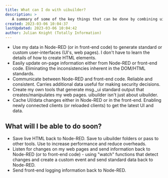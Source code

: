 ```yaml
---
title: What can I do with uibuilder?
description: >
   A summary of some of the key things that can be done by combining uibuilder with Node-RED.
created: 2023-03-06 10:04:37
lastUpdated: 2023-03-06 10:04:42
author: Julian Knight (Totally Information)
---
```


* Use my data in Node-RED (or in front-end code) to generate standard or custom user-interfaces (UI's, web pages). I don't have to learn the details of how to create HTML elements.
* Easily update on-page information either from Node-RED or front-end code. Eliminating the inconsistencies inherent in the DOM/HTML standards.
* Communicate between Node-RED and front-end code. Reliable and consistent. Carries additional data useful for making security decisions.
* Create my own tools that generate msg._ui standard output that creates/manipulates my web pages. uibuilder isn't just about uibuilder.
* Cache UI/data changes either in Node-RED or in the front-end. Enabling newly connected clients (or reloaded clients) to get the latest UI and data.


## What will I be able to do soon?

* Save live HTML back to Node-RED. Save to uibuilder folders or pass to other tools. Use to increase performance and reduce overheads.
* Listen for changes on my web pages and send information back to Node-RED (or to front-end code) - using "watch" functions that detect changes and create a custom event and send standard data back to Node-RED.
* Send front-end logging information back to Node-RED.
